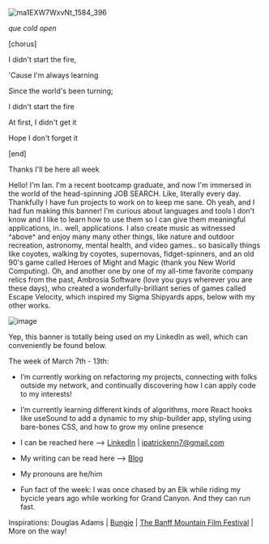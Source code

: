 ![ma1EXW7WxvNt_1584_396](https://user-images.githubusercontent.com/89211252/157522654-1437ad8c-ca25-40c7-a0fa-e252066b8599.png)

*que cold open*

[chorus]

I didn't start the fire,

'Cause I'm always learning

Since the world's been turning;

I didn't start the fire

At first, I didn't get it

Hope I don't forget it

[end]


Thanks I'll be here all week


Hello! I'm Ian. I'm a recent bootcamp graduate, and now I'm immersed in the world of the head-spinning JOB SEARCH. Like, literally every day. Thankfully I have fun projects to work on to keep me sane. Oh yeah, and I had fun making this banner! I'm curious about languages and tools I don't know and I like to learn how to use them so I can give them meaningful applications, in.. well, applications. I also create music as witnessed ^above^ and enjoy many many other things, like nature and outdoor recreation, astronomy, mental health, and video games.. so basically things like coyotes, walking by coyotes, supernovas, fidget-spinners, and an old 90's game called Heroes of Might and Magic (thank you New World Computing). Oh, and another one by one of my all-time favorite company relics from the past, Ambrosia Software (love you guys wherever you are these days), who created a wonderfully-brilliant series of games called Escape Velocity, which inspired my Sigma Shipyards apps, below with my other works. 


![image](https://user-images.githubusercontent.com/89211252/157529697-e795bb19-a5da-40e2-91e2-4fa4cd5c57a0.png)


Yep, this banner is totally being used on my LinkedIn as well, which can conveniently be found below.


The week of March 7th - 13th:
- I’m currently working on refactoring my projects, connecting with folks outside my network, and continually discovering how I can apply code to my interests!
- I’m currently learning different kinds of algorithms, more React hooks like useSound to add a dynamic to my ship-builder app, styling using bare-bones CSS, and how to grow my online presence


- I can be reached here --> [LinkedIn](https://www.linkedin.com/in/ian-ennis-tanstaafl-slatfatf/) | ipatrickenn7@gmail.com
- My writing can be read here --> [Blog](	ian-patrick-ennis.medium.com)
- My pronouns are he/him
- Fun fact of the week: I was once chased by an Elk while riding my bycicle years ago while working for Grand Canyon. And they can run fast. 


Inspirations:
Douglas Adams | [Bungie](https://www.bungie.net/) | [The Banff Mountain Film Festival](https://www.banffcentre.ca/banffmountainfestival/tour) | More on the way!
